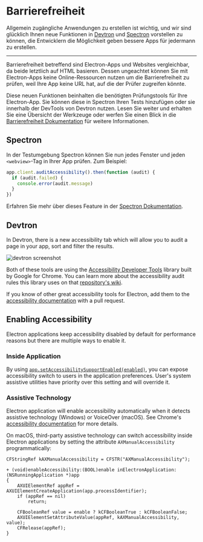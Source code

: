 # Barrierefreiheit

Allgemein zugängliche Anwendungen zu erstellen ist wichtig, und wir sind glücklich Ihnen neue Funktionen in [Devtron](https://electron.atom.io/devtron) und [Spectron](https://electron.atom.io/spectron) vorstellen zu können, die Entwicklern die Möglichkeit geben bessere Apps für jedermann zu erstellen.

* * *

Barrierefreiheit betreffend sind Electron-Apps und Websites vergleichbar, da beide letztlich auf HTML basieren. Dessen ungeachtet können Sie mit Electron-Apps keine Online-Ressourcen nutzen um die Barrierefreiheit zu prüfen, weil Ihre App keine URL hat, auf die der Prüfer zugreifen könnte.

Diese neuen Funktionen beinhalten die benötigten Prüfungstools für Ihre Electron-App. Sie können diese in Spectron Ihren Tests hinzufügen oder sie innerhalb der DevTools von Devtron nutzen. Lesen Sie weiter und erhalten Sie eine Übersicht der Werkzeuge oder werfen Sie einen Blick in die [Barrierefreiheit Dokumentation](https://electronjs.org/docs/tutorial/accessibility) für weitere Informationen.

## Spectron

In der Testumgebung Spectron können Sie nun jedes Fenster und jeden `<webview>`-Tag in Ihrer App prüfen. Zum Beispiel:

```javascript
app.client.auditAccessibility().then(function (audit) {
  if (audit.failed) {
    console.error(audit.message)
  }
})
```

Erfahren Sie mehr über dieses Feature in der [Spectron Dokumentation](https://github.com/electron/spectron#accessibility-testing).

## Devtron

In Devtron, there is a new accessibility tab which will allow you to audit a page in your app, sort and filter the results.

![devtron screenshot](https://cloud.githubusercontent.com/assets/1305617/17156618/9f9bcd72-533f-11e6-880d-389115f40a2a.png)

Both of these tools are using the [Accessibility Developer Tools](https://github.com/GoogleChrome/accessibility-developer-tools) library built by Google for Chrome. You can learn more about the accessibility audit rules this library uses on that [repository's wiki](https://github.com/GoogleChrome/accessibility-developer-tools/wiki/Audit-Rules).

If you know of other great accessibility tools for Electron, add them to the [accessibility documentation](https://electronjs.org/docs/tutorial/accessibility) with a pull request.

## Enabling Accessibility

Electron applications keep accessibility disabled by default for performance reasons but there are multiple ways to enable it.

### Inside Application

By using [`app.setAccessibilitySupportEnabled(enabled)`](https://electron.atom.io/docs/api/app.md#appsetaccessibilitysupportenabledenabled-macos-windows), you can expose accessibility switch to users in the application preferences. User's system assistive utilities have priority over this setting and will override it.

### Assistive Technology

Electron application will enable accessibility automatically when it detects assistive technology (Windows) or VoiceOver (macOS). See Chrome's [accessibility documentation](https://www.chromium.org/developers/design-documents/accessibility#TOC-How-Chrome-detects-the-presence-of-Assistive-Technology) for more details.

On macOS, third-party assistive technology can switch accessibility inside Electron applications by setting the attribute `AXManualAccessibility` programmatically:

```objc
CFStringRef kAXManualAccessibility = CFSTR("AXManualAccessibility");

+ (void)enableAccessibility:(BOOL)enable inElectronApplication:(NSRunningApplication *)app
{
    AXUIElementRef appRef = AXUIElementCreateApplication(app.processIdentifier);
    if (appRef == nil)
        return;

    CFBooleanRef value = enable ? kCFBooleanTrue : kCFBooleanFalse;
    AXUIElementSetAttributeValue(appRef, kAXManualAccessibility, value);
    CFRelease(appRef);
}
```